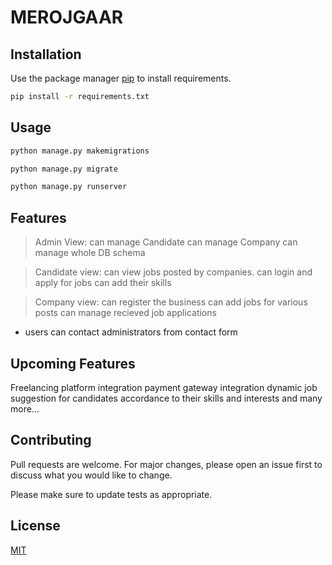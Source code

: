 
# MEROJGAAR

## Installation

Use the package manager [pip](https://pip.pypa.io/en/stable/) to install requirements.

```bash
pip install -r requirements.txt
```

## Usage

```bash
python manage.py makemigrations
```
```bash
python manage.py migrate
```
```bash
python manage.py runserver
```

## Features
> Admin View:
    can manage Candidate
    can manage Company
    can manage whole DB schema

> Candidate view:
    can view jobs posted by companies.
    can login and apply for jobs 
    can add their skills

> Company view:
    can register the business
    can add jobs for various posts
    can manage recieved job applications 

- users can contact administrators from contact form

## Upcoming Features
Freelancing platform integration
payment gateway integration
dynamic job suggestion for candidates accordance to their skills and interests 
  and many more...

## Contributing
Pull requests are welcome. For major changes, please open an issue first to discuss what you would like to change.

Please make sure to update tests as appropriate.

## License
[MIT](https://choosealicense.com/licenses/mit/)
